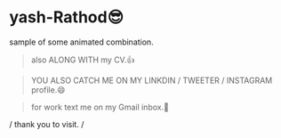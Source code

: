 # yash-Rathod😎
sample of some animated combination.
> also ALONG WITH my CV.👍 

>YOU ALSO CATCH ME ON MY LINKDIN  / TWEETER / INSTAGRAM profile.😄

>for work text me on my Gmail inbox.🧐

/ thank you to visit. /
